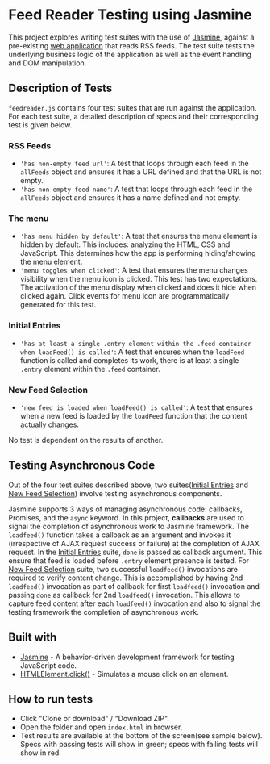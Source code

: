 # Feed Reader Testing using Jasmine
This project explores writing test suites with the use of [Jasmine](https://jasmine.github.io/), against a pre-existing [web application](https://github.com/udacity/frontend-nanodegree-feedreader) that reads RSS feeds. The test suite tests the underlying business logic of the application as well as the event handling and DOM manipulation.

## Description of Tests
`feedreader.js` contains four test suites that are run against the application. For each test suite, a detailed description of specs and their corresponding test is given below.

### RSS Feeds
- `'has non-empty feed url'`: A test that loops through each feed in the `allFeeds` object and ensures it has a URL defined and that the URL is not empty.
- `'has non-empty feed name'`: A test that loops through each feed in the `allFeeds` object and ensures it has a name defined and not empty.

### The menu
- `'has menu hidden by default'`: A test that ensures the menu element is hidden by default. This includes: analyzing the HTML, CSS and JavaScript. This determines how the app is performing hiding/showing the menu element.
- `'menu toggles when clicked'`: A test that ensures the menu changes visibility when the menu icon is clicked. This test has two expectations. The activation of the menu display when clicked and does it hide when clicked again. Click events for menu icon are programmatically generated for this test.

### Initial Entries
- `'has at least a single .entry element within the .feed container when loadFeed() is called'`:  A test that ensures when the `loadFeed` function is called and completes its work, there is at least a single `.entry` element within the `.feed` container.

### New Feed Selection
- `'new feed is loaded when loadFeed() is called'`: A test that ensures when a new feed is loaded by the `loadFeed` function that the content actually changes.

No test is dependent on the results of another.

## Testing Asynchronous Code
Out of the four test suites described above, two suites([Initial Entries](#initial-entries) and [New Feed Selection](#new-feed-selection)) involve testing asynchronous components.

Jasmine supports 3 ways of managing asynchronous code: callbacks, Promises, and the `async` keyword. In this project, **callbacks** are used to signal the completion of asynchronous work to Jasmine framework. The `loadfeed()` function takes a callback as an argument and invokes it (irrespective of AJAX request success or failure) at the completion of AJAX request. In the [Initial Entries](#initial-entries) suite, `done` is passed as callback argument. This ensure that feed is loaded before `.entry` element presence is tested.
For [New Feed Selection](#new-feed-selection) suite, two successful `loadfeed()` invocations are required to verify content change. This is accomplished by having 2nd `loadfeed()` invocation as part of callback for first `loadfeed()` invocation and passing `done` as callback for 2nd `loadfeed()` invocation. This allows to capture feed content after each `loadfeed()` invocation and also to signal the testing framework the completion of asynchronous work.

## Built with
- [Jasmine](https://jasmine.github.io/) - A behavior-driven development framework for testing JavaScript code.
- [HTMLElement.click()](https://developer.mozilla.org/en-US/docs/Web/API/HTMLElement/click) - Simulates a mouse click on an element.

## How to run tests
- Click "Clone or download" / "Download ZIP".
- Open the folder and open `index.html` in browser.
- Test results are available at the bottom of the screen(see sample below). Specs with passing tests will show in green; specs with failing tests will show in red.
